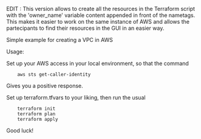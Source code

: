 EDIT : This version allows to create all the resources in the Terraform script with the 'owner_name' variable content appended in front of the nametags.
This makes it easier to work on the same instance of AWS and allows the partecipants to find their resources in the GUI in an easier way.

Simple example for creating a VPC in AWS

Usage:

Set up your AWS access in your local environment, so that the command

        aws sts get-caller-identity

Gives you a positive response.

Set up terraform.tfvars to your liking, then run the usual

        terraform init
        terraform plan
        terraform apply

Good luck!
